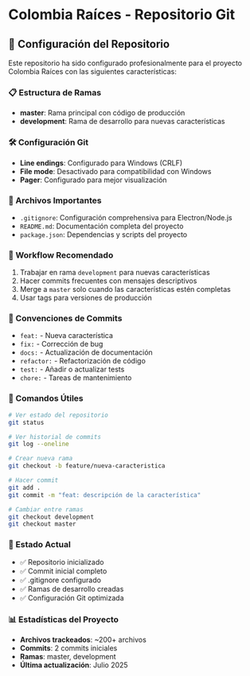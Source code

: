 # Colombia Raíces - Repositorio Git

## 🚀 Configuración del Repositorio

Este repositorio ha sido configurado profesionalmente para el proyecto Colombia Raíces con las siguientes características:

### 📋 Estructura de Ramas
- **master**: Rama principal con código de producción
- **development**: Rama de desarrollo para nuevas características

### 🛠️ Configuración Git
- **Line endings**: Configurado para Windows (CRLF)
- **File mode**: Desactivado para compatibilidad con Windows
- **Pager**: Configurado para mejor visualización

### 📁 Archivos Importantes
- `.gitignore`: Configuración comprehensiva para Electron/Node.js
- `README.md`: Documentación completa del proyecto
- `package.json`: Dependencias y scripts del proyecto

### 🔄 Workflow Recomendado
1. Trabajar en rama `development` para nuevas características
2. Hacer commits frecuentes con mensajes descriptivos
3. Merge a `master` solo cuando las características estén completas
4. Usar tags para versiones de producción

### 📝 Convenciones de Commits
- `feat:` - Nueva característica
- `fix:` - Corrección de bug
- `docs:` - Actualización de documentación
- `refactor:` - Refactorización de código
- `test:` - Añadir o actualizar tests
- `chore:` - Tareas de mantenimiento

### 🔧 Comandos Útiles
```bash
# Ver estado del repositorio
git status

# Ver historial de commits
git log --oneline

# Crear nueva rama
git checkout -b feature/nueva-caracteristica

# Hacer commit
git add .
git commit -m "feat: descripción de la característica"

# Cambiar entre ramas
git checkout development
git checkout master
```

### 🎯 Estado Actual
- ✅ Repositorio inicializado
- ✅ Commit inicial completo
- ✅ .gitignore configurado
- ✅ Ramas de desarrollo creadas
- ✅ Configuración Git optimizada

### 📊 Estadísticas del Proyecto
- **Archivos trackeados**: ~200+ archivos
- **Commits**: 2 commits iniciales
- **Ramas**: master, development
- **Última actualización**: Julio 2025
